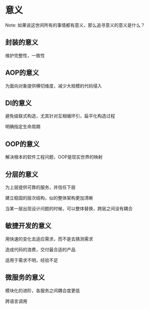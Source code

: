# 意义

Note: 如果说这世间所有的事情都有意义，那么追寻意义的意义是什么？

## 封装的意义

维护完整性，一致性

## AOP的意义

为面向对象提供横切维度，减少大规模的代码侵入

## DI的意义

避免级联式构造，尤其针对互相循环引，扁平化构造过程

明确指定生命周期

## OOP的意义

解决根本的软件工程问题，OOP是现实世界的映射

## 分层的意义

为上层提供可靠的服务，并信任下层

建立稳固的层次结构，似的整体架构更加清晰

当某一层出现设计问题的时候，可以整体替换，跨层之间没有耦合

## 敏捷开发的意义

用快速的变化去适应需求，而不是去猜测需求

造成代码的浪费，交付最合适的产品

适用于需求不明，经验不足

## 微服务的意义

模块化的进阶，各服务之间耦合度更低

跨语言调用

